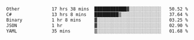<!--START_SECTION:waka-->

```txt
Other            17 hrs 38 mins  ████████████▓░░░░░░░░░░░░   50.52 %
C#               13 hrs 8 mins   █████████▒░░░░░░░░░░░░░░░   37.64 %
Binary           1 hr 8 mins     ▓░░░░░░░░░░░░░░░░░░░░░░░░   03.25 %
JSON             1 hr            ▓░░░░░░░░░░░░░░░░░░░░░░░░   02.90 %
YAML             35 mins         ▒░░░░░░░░░░░░░░░░░░░░░░░░   01.68 %
```

<!--END_SECTION:waka-->
